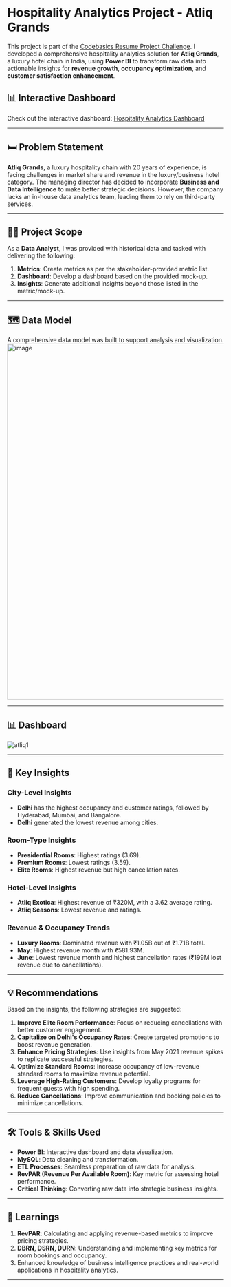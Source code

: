 # Hospitality Analytics Project - Atliq Grands

This project is part of the [Codebasics Resume Project Challenge](https://codebasics.io/challenge/codebasics-resume-project-challenge/4). I developed a comprehensive hospitality analytics solution for **Atliq Grands**, a luxury hotel chain in India, using **Power BI** to transform raw data into actionable insights for **revenue growth**, **occupancy optimization**, and **customer satisfaction enhancement**.

## 📊 Interactive Dashboard
Check out the interactive dashboard: [Hospitality Analytics Dashboard](https://www.novypro.com/project/hospitality-challenge--codebasics)

---

## 🛏️ Problem Statement

**Atliq Grands**, a luxury hospitality chain with 20 years of experience, is facing challenges in market share and revenue in the luxury/business hotel category. The managing director has decided to incorporate **Business and Data Intelligence** to make better strategic decisions. However, the company lacks an in-house data analytics team, leading them to rely on third-party services.

---

## 🧑‍💻 Project Scope

As a **Data Analyst**, I was provided with historical data and tasked with delivering the following:
1. **Metrics**: Create metrics as per the stakeholder-provided metric list.
2. **Dashboard**: Develop a dashboard based on the provided mock-up.
3. **Insights**: Generate additional insights beyond those listed in the metric/mock-up.

---

## 🗺️ Data Model
A comprehensive data model was built to support analysis and visualization.  
<img width="827" alt="image" src="https://github.com/user-attachments/assets/1d2f2fc6-8d27-4e94-a4f4-99fd06e01558" />

---

## 📊 Dashboard
![atliq1](https://github.com/user-attachments/assets/b769db5b-9edf-4ede-a451-5a28e5ecb7b3)

---

## 📌 Key Insights

### **City-Level Insights**
- **Delhi** has the highest occupancy and customer ratings, followed by Hyderabad, Mumbai, and Bangalore.
- **Delhi** generated the lowest revenue among cities.

### **Room-Type Insights**
- **Presidential Rooms**: Highest ratings (3.69).
- **Premium Rooms**: Lowest ratings (3.59).
- **Elite Rooms**: Highest revenue but high cancellation rates.

### **Hotel-Level Insights**
- **Atliq Exotica**: Highest revenue of ₹320M, with a 3.62 average rating.
- **Atliq Seasons**: Lowest revenue and ratings.

### **Revenue & Occupancy Trends**
- **Luxury Rooms**: Dominated revenue with ₹1.05B out of ₹1.71B total.
- **May**: Highest revenue month with ₹581.93M.
- **June**: Lowest revenue month and highest cancellation rates (₹199M lost revenue due to cancellations).

---

## 💡 Recommendations
Based on the insights, the following strategies are suggested:
1. **Improve Elite Room Performance**: Focus on reducing cancellations with better customer engagement.
2. **Capitalize on Delhi's Occupancy Rates**: Create targeted promotions to boost revenue generation.
3. **Enhance Pricing Strategies**: Use insights from May 2021 revenue spikes to replicate successful strategies.
4. **Optimize Standard Rooms**: Increase occupancy of low-revenue standard rooms to maximize revenue potential.
5. **Leverage High-Rating Customers**: Develop loyalty programs for frequent guests with high spending.
6. **Reduce Cancellations**: Improve communication and booking policies to minimize cancellations.

---

## 🛠️ Tools & Skills Used
- **Power BI**: Interactive dashboard and data visualization.
- **MySQL**: Data cleaning and transformation.
- **ETL Processes**: Seamless preparation of raw data for analysis.
- **RevPAR (Revenue Per Available Room)**: Key metric for assessing hotel performance.
- **Critical Thinking**: Converting raw data into strategic business insights.

---

## 📝 Learnings
1. **RevPAR**: Calculating and applying revenue-based metrics to improve pricing strategies.
2. **DBRN, DSRN, DURN**: Understanding and implementing key metrics for room bookings and occupancy.
3. Enhanced knowledge of business intelligence practices and real-world applications in hospitality analytics.

---

